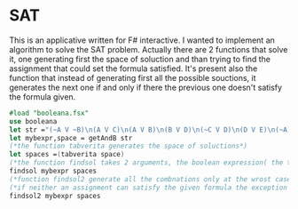 # SAT

This is an applicative written for F# interactive.
I wanted to implement an algorithm to solve the SAT problem.
Actually there are 2 functions that solve it, one generating first the space of soluction and than trying to find the assignment that could set the formula satisfied.
It's present also the function that instead of generating first all the possible souctions, it generates the next one if and only if there the previous one doesn't satisfy the formula given.
```fsharp
#load "booleana.fsx" 
use booleana 
let str ="(~A V ~B)\n(A V C)\n(A V B)\n(B V D)\n(~C V D)\n(D V E)\n(~A)\n"
let mybexpr,space = getAndB str
(*the function tabverita generates the space of soluctions*)
let spaces =(tabverita space)
(*the function findsol takes 2 arguments, the boolean expression( the type is an algebrical one: type B) and all the combinations of literals's values to try*)
findsol mybexpr spaces
(*function findsol2 generate all the combnations only at the wrost case*) 
(*if neither an assignment can satisfy the given formula the exception "insoddisfacibile" is rised*)
findsol2 mybexpr spaces

```
